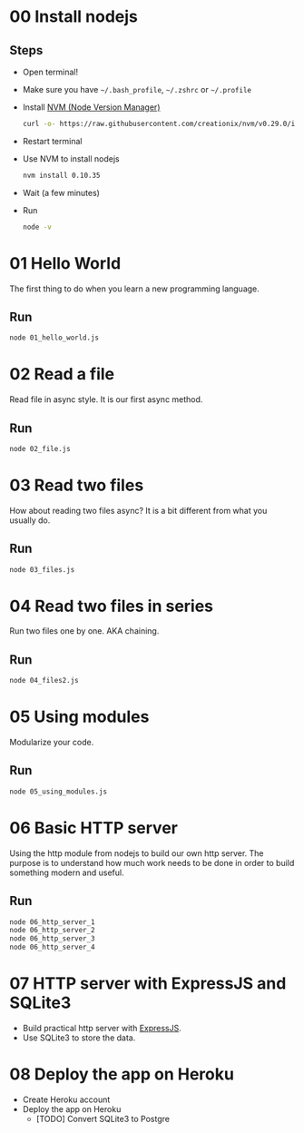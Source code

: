 # 00 Install nodejs

## Steps

* Open terminal!
* Make sure you have `~/.bash_profile`, `~/.zshrc` or `~/.profile`
* Install [NVM (Node Version Manager)](https://github.com/creationix/nvm)

  ```bash
  curl -o- https://raw.githubusercontent.com/creationix/nvm/v0.29.0/install.sh | bash
  ```
* Restart terminal
* Use NVM to install nodejs
  
  ```bash
  nvm install 0.10.35
  ```
* Wait (a few minutes)
* Run

  ```bash
  node -v
  ```

# 01 Hello World

The first thing to do when you learn a new programming language.

## Run
```bash
node 01_hello_world.js
```

# 02 Read a file

Read file in async style. It is our first async method.

## Run
```bash
node 02_file.js
```

# 03 Read two files

How about reading two files async? It is a bit different from what you usually do.

## Run
```bash
node 03_files.js
```

# 04 Read two files in series

Run two files one by one. AKA chaining.

## Run
```bash
node 04_files2.js
```

# 05 Using modules

Modularize your code.

## Run
```bash
node 05_using_modules.js
```

# 06 Basic HTTP server

Using the http module from nodejs to build our own http server. The purpose is
to understand how much work needs to be done in order to build something modern
and useful.

## Run
```bash
node 06_http_server_1
node 06_http_server_2
node 06_http_server_3
node 06_http_server_4
```

07 HTTP server with ExpressJS and SQLite3
=====

- Build practical http server with [ExpressJS](http://expressjs.com/).
- Use SQLite3 to store the data.

08 Deploy the app on Heroku
=====

- Create Heroku account
- Deploy the app on Heroku
  - [TODO] Convert SQLite3 to Postgre

